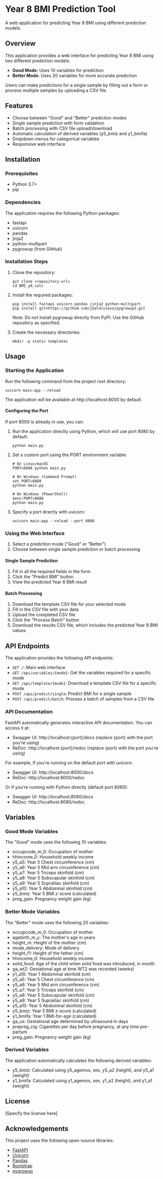# Year 8 BMI Prediction Tool

A web application for predicting Year 8 BMI using different prediction models.

## Overview

This application provides a web interface for predicting Year 8 BMI using two different prediction models:

- **Good Mode**: Uses 10 variables for prediction
- **Better Mode**: Uses 20 variables for more accurate prediction

Users can make predictions for a single sample by filling out a form or process multiple samples by uploading a CSV file.

## Features

- Choose between "Good" and "Better" prediction modes
- Single sample prediction with form validation
- Batch processing with CSV file upload/download
- Automatic calculation of derived variables (y5_bmiz and y1_bmifa)
- Dropdown menus for categorical variables
- Responsive web interface

## Installation

### Prerequisites

- Python 3.7+
- pip

### Dependencies

The application requires the following Python packages:

- fastapi
- uvicorn
- pandas
- jinja2
- python-multipart
- pygrowup (from GitHub)

### Installation Steps

1. Clone the repository:
   ```
   git clone <repository-url>
   cd BMI_y8_calc
   ```

2. Install the required packages:
   ```
   pip install fastapi uvicorn pandas jinja2 python-multipart
   pip install git+https://github.com/jbaldivieso/pygrowup2.git
   ```

   Note: Do not install pygrowup directly from PyPI. Use the GitHub repository as specified.

3. Create the necessary directories:
   ```
   mkdir -p static templates
   ```

## Usage

### Starting the Application

Run the following command from the project root directory:

```
uvicorn main:app --reload
```

The application will be available at http://localhost:8000 by default.

#### Configuring the Port

If port 8000 is already in use, you can:

1. Run the application directly using Python, which will use port 8080 by default:
   ```
   python main.py
   ```

2. Set a custom port using the PORT environment variable:
   ```
   # On Linux/macOS
   PORT=8888 python main.py
   
   # On Windows (Command Prompt)
   set PORT=8888
   python main.py
   
   # On Windows (PowerShell)
   $env:PORT=8888
   python main.py
   ```

3. Specify a port directly with uvicorn:
   ```
   uvicorn main:app --reload --port 8888
   ```

### Using the Web Interface

1. Select a prediction mode ("Good" or "Better")
2. Choose between single sample prediction or batch processing

#### Single Sample Prediction

1. Fill in all the required fields in the form
2. Click the "Predict BMI" button
3. View the predicted Year 8 BMI result

#### Batch Processing

1. Download the template CSV file for your selected mode
2. Fill in the CSV file with your data
3. Upload the completed CSV file
4. Click the "Process Batch" button
5. Download the results CSV file, which includes the predicted Year 8 BMI values

## API Endpoints

The application provides the following API endpoints:

- `GET /`: Main web interface
- `GET /api/variables/{mode}`: Get the variables required for a specific mode
- `GET /api/template/{mode}`: Download a template CSV file for a specific mode
- `POST /api/predict/single`: Predict BMI for a single sample
- `POST /api/predict/batch`: Process a batch of samples from a CSV file

### API Documentation

FastAPI automatically generates interactive API documentation. You can access it at:

- Swagger UI: http://localhost:{port}/docs (replace {port} with the port you're using)
- ReDoc: http://localhost:{port}/redoc (replace {port} with the port you're using)

For example, if you're running on the default port with uvicorn:
- Swagger UI: http://localhost:8000/docs
- ReDoc: http://localhost:8000/redoc

Or if you're running with Python directly (default port 8080):
- Swagger UI: http://localhost:8080/docs
- ReDoc: http://localhost:8080/redoc

## Variables

### Good Mode Variables

The "Good" mode uses the following 10 variables:

- occupcode_m_0: Occupation of mother
- hhincome_0: Household weekly income
- y5_a5: Year 5 Chest circumference (cm)
- y5_a6: Year 5 Mid arm circumference (cm)
- y5_a7: Year 5 Triceps skinfold (cm)
- y5_a8: Year 5 Subscapular skinfold (cm)
- y5_a9: Year 5 Suprailiac skinfold (cm)
- y5_a10: Year 5 Abdominal skinfold (cm)
- y5_bmiz: Year 5 BMI z-score (calculated)
- preg_gain: Pregnancy weight gain (kg)

### Better Mode Variables

The "Better" mode uses the following 20 variables:

- occupcode_m_0: Occupation of mother
- agebirth_m_y: The mother's age in years
- height_m: Height of the mother (cm)
- mode_delivery: Mode of delivery
- height_f1: Height of the father (cm)
- hhincome_0: Household weekly income
- solid_food: Age of the child when solid food was introduced, in month
- ga_wt2: Gestational age at time WT2 was recorded (weeks)
- y1_a10: Year 1 Abdominal skinfold (cm)
- y5_a5: Year 5 Chest circumference (cm)
- y5_a6: Year 5 Mid arm circumference (cm)
- y5_a7: Year 5 Triceps skinfold (cm)
- y5_a8: Year 5 Subscapular skinfold (cm)
- y5_a9: Year 5 Suprailiac skinfold (cm)
- y5_a10: Year 5 Abdominal skinfold (cm)
- y5_bmiz: Year 5 BMI z-score (calculated)
- y1_bmifa: Year 1 BMI-for-age (calculated)
- ga_us: Gestational age determined by ultrasound in days
- prepreg_cig: Cigarettes per day before pregnancy, at any time pre-partum
- preg_gain: Pregnancy weight gain (kg)

### Derived Variables

The application automatically calculates the following derived variables:

- y5_bmiz: Calculated using y5_agemos, sex, y5_a2 (height), and y5_a1 (weight)
- y1_bmifa: Calculated using y1_agemos, sex, y1_a2 (height), and y1_a1 (weight)

## License

[Specify the license here]


## Acknowledgements

This project uses the following open-source libraries:

- [FastAPI](https://fastapi.tiangolo.com/)
- [Uvicorn](https://www.uvicorn.org/)
- [Pandas](https://pandas.pydata.org/)
- [Bootstrap](https://getbootstrap.com/)
- [pygrowup](https://github.com/jbaldivieso/pygrowup2)